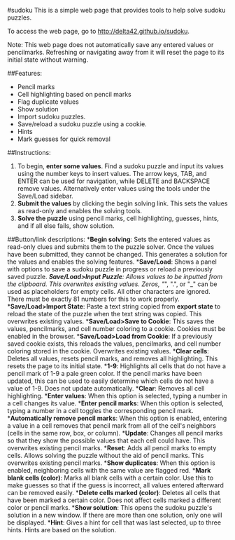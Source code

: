 #sudoku
This is a simple web page that provides tools to help solve sudoku puzzles.

To access the web page, go to http://delta42.github.io/sudoku.

Note: This web page does not automatically save any entered values or pencilmarks. Refreshing or navigating away from it will reset the page to its initial state without warning.

##Features:
* Pencil marks
* Cell highlighting based on pencil marks
* Flag duplicate values
* Show solution
* Import sudoku puzzles.
* Save/reload a sudoku puzzle using a cookie.
* Hints
* Mark guesses for quick removal

##Instructions:
1. To begin, __enter some values__. Find a sudoku puzzle and input its values using the number keys to insert values. The arrow keys, TAB, and ENTER can be used for navigation, while DELETE and BACKSPACE remove values. Alternatively enter values using the tools under the Save/Load sidebar.
2. __Submit the values__ by clicking the begin solving link. This sets the values as read-only and enables the solving tools.
3. __Solve the puzzle__ using pencil marks, cell highlighting, guesses, hints, and if all else fails, show solution.

##Button/link descriptions:
*__Begin solving__: Sets the entered values as read-only clues and submits them to the puzzle solver. Once the values have been submitted, they cannot be changed. This generates a solution for the values and enables the solving features.
*__Save/Load__: Shows a panel with options to save a sudoku puzzle in progress or reload a previously saved puzzle.
*__Save/Load>Input Puzzle__: Allows values to be inputted from the clipboard. This overwrites existing values. Zeros, "*", ".", or "_" can be used as placeholders for empty cells. All other characters are ignored. There must be exactly 81 numbers for this to work properly.
*__Save/Load>Import State__: Paste a text string copied from __export state__ to reload the state of the puzzle when the text string was copied. This overwrites existing values.
*__Save/Load>Save to Cookie__: This saves the values, pencilmarks, and cell number coloring to a cookie. Cookies must be enabled in the browser.
*__Save/Load>Load from Cookie__: If a previously saved cookie exists, this reloads the values, pencilmarks, and cell number coloring stored in the cookie. Overwrites existing values.
*__Clear cells__: Deletes all values, resets pencil marks, and removes all highlighting. This resets the page to its initial state.
*__1-9__: Highlights all cells that do not have a pencil mark of 1-9 a pale green color. If the pencil marks have been updated, this can be used to easily determine which cells do not have a value of 1-9. Does not update automatically.
*__Clear__: Removes all cell highlighting.
*__Enter values__: When this option is selected, typing a number in a cell changes its value.
*__Enter pencil marks__: When this option is selected, typing a number in a cell toggles the corresponding pencil mark.
*__Automatically remove pencil marks__: When this option is enabled, entering a value in a cell removes that pencil mark from all of the cell's neighbors (cells in the same row, box, or column).
*__Update__: Changes all pencil marks so that they show the possible values that each cell could have. This overwrites existing pencil marks.
*__Reset__: Adds all pencil marks to empty cells. Allows solving the puzzle without the aid of pencil marks. This overwrites existing pencil marks.
*__Show duplicates__: When this option is enabled, neighboring cells with the same value are flagged red.
*__Mark blank cells (color)__: Marks all blank cells with a certain color. Use this to make guesses so that if the guess is incorrect, all values entered afterward can be removed easily.
*__Delete cells marked (color)__: Deletes all cells that have been marked a certain color. Does not affect cells marked a different color or pencil marks.
*__Show solution__: This opens the sudoku puzzle's solution in a new window. If there are more than one solution, only one will be displayed.
*__Hint__: Gives a hint for cell that was last selected, up to three hints. Hints are based on the solution.
